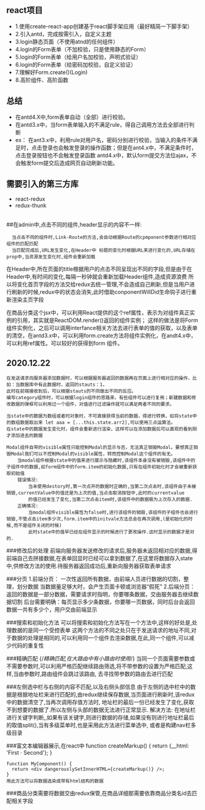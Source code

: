 ## react项目
* 1.使用create-react-app创建基于react脚手架应用（最好精简一下脚手架）
* 2.引入antd，完成按需引入，自定义主题
* 3.login静态页面（不使用atnd的任何组件）
* 4.login的Form表单（不加校验，只是使用静态的Form）
* 5.login的Form表单（给用户名加校验，声明式验证）
* 6.login的Form表单（给密码加校验，自定义验证）
* 7.理解好Form.create()(Login)
* 8.高阶组件、高阶函数
## 总结
* 在antd4.X中,form表单自动（全部）进行校验。
* 在antd3.x中，当form表单输入的不满足rule，得自己调用方法去全部进行判断
* ex：
    在ant3.x中，利用rule对用户名，密码分别进行校验，当输入的条件不满足时，点击登录也会触发登录的操作函数；但是在ant4.x中，不满足条件时，点击登录按钮也不会触发登录函数
    antd4.x中，默认form提交方法位ajax，不会触发form提交后造成网页自动刷新功能。
    
## 需要引入的第三方库
* react-redux
* redux-thunk
<br/><br/>

##在admin中,点击不同的组件,header显示的内容不一样:

      当点击不同的组件时,Link-Route的方法,会自动根据Route的cpmponent参数进行相对应组件的匹配匹配
      当匹配完成后,URL发生变化,在Header中 标题的变化时根据URL来进行变化的,URL存储在prop中,当资源发生变化时,组件会重新加载
      
在Header中,所在页面的title根据用户的点击不同呈现出不同的字段,但是由于在Header中,有时间的变化,每隔一秒钟就会重新加载Header组件,造成资源浪费
所以将变化首页字段的方法交给redux去统一管理,不会造成自己刷新,但是当用户进行刷新的时候,redux中的状态会消失,此时借助conponentWillDid生命钩子进行重新渲染主页字段

在商品分类这个jsx中，可以利用React提供的这个ref属性，表示为对组件真正实例的引用，其实就是ReactDOM.render()返回的组件实例；
这样的做法是将Form组件实例化，之后可以调用interfance相关方法去进行表单的值的获取，以及表单的清空，在antd3.x中，可以利用form.create方法将组件实例化，在andt4.x中，可以利用ref属性。可以较好的获得到form
组件。
## 2020.12.22
    在发送请求向服务器添加数据时，可以根据服务器返回的数据再在页面上进行相对应的操作，比如：当数据库中有此数据时，返回的stauts：1，
    此时在前端接收到后，可以根据stauts的不同做出不同的反应。
    编写category组件时，可以根据login组件的思路来，有些组件可以进行复用；新建数据和修改数据的弹框可以利用过一个组件，对值进行过滤操作就可以满足两者不同的要求。
    
    当state中的数据为数组或者时对象时，不可直接获得当前的数据，得进行转换，如将state中的数组数据取出来 let aaa = [...this.state.arr2],可以使用三点运算法。
    在state中的数据发生变化时，组件会重新进行渲染，这样可以在添加数据后可以直观的看到刚才添加进去的数据
    
    Modal组件自带的visible属性只能控制Modal的显示与否，无法真正销毁Modal。要想真正销毁Modal我们可以不控制Modal的visible属性，转而控制Modal这个组件的有无。
        当modal组件根据state中的值来进行展示与隐藏时,该组件本身没有被销毁,该组件中的子组件中的数据,如form组件中的form.item的初始化数据,只有在组件初始化时才会被重新获取初始值
        错误情况:
            当未使用destory时,第一次点开的数据时正确的,当第二次点击时,该组件由于未被销毁,currentValue中的值还是为上次的值,当点击取消按钮中,此时的currentvalue
            的值已经发生了变化,当第二次点击item时,该组件中的数据极为上次存入的数据.
        正确情况:
            当modal组件visible属性为false时,进行该组件的销毁,该组件的子组件也会进行销毁,不管点击item多少次,form.item中的initvale方法总会在再次调用,(是初始化的时候,而不是组件关闭的时候)
            此时state中的值早已经在组件显示的时候进行了更改操作.这时显示的数据才是对的.
        
###修改后的处理
    前端向服务器发送修改的请求后,服务器未返回相对应的数据,得前端自己去拼接数据,在表单回显时已经可以拿到数据了,在这里将数据存入state中,供修改方法的使用.待服务器返回成功后,重新向服务器获取表单请求

###分页
    1.前端分页：
        一次性返回所有数据，由前端人员进行数据的切割，整理，划分数据
        当数据量足够大时，会产生页面卡顿或浏览器“假死”
    2.后端分页：
        返回的数据是一部分数据，需要请求时指明，你要哪条数据，交由服务器去继续数据切割
        后台需要明确：每页显示多少条数据，你要哪一页数据，同时后台会返回数据一共有多少个，用户交由前端显示
        
###搜索和初始化方法
    可以将搜索和初始化方法写在一个方法中,这样的好处是,处理数据的是同一个受控表单
    这两个方法的不同之处只在于发送请求的地址不同,对于数据的处理是相同的,可以利用同一个组件去渲染数据,在此,同一个组件,可以减少代码的重复性
    
###精确匹配
    {/*精确匹配,在大路由中有小路由时使用*/}
                    <Route path='/admin/pro_about/product' component={Product} exact/>
                    <Route path='/admin/pro_about/product/detail' component={Detail}/>
                    <Route path='/admin/pro_about/product/add_update' component={Add_update}/>
    当同一个页面需要参数或不需要参数时,可以利用严格匹配继续路由筛选,将不带参数的设置为严格匹配,这样,当由参数时,路由组件会跳过该路由,
    去寻找带参数的路由去进行匹配

###左侧选中栏与右侧的内容不匹配,以及右侧头部信息
    由于左侧的选中栏中的数据是根据地址栏来进行匹配的,由redux继续保存数据,当页面进行刷新时,该redux中的数据清空了,当再次调用存值方法时,
    地址栏的最后一份已经发生了变化,获取不到想要的数据了.所以左侧与头部的数据无法进行正常显示.
    解决方法:
        在地址栏进行关键字判断,,如果有该关键字,则进行数据的存储,如果没有则进行地址栏最后的取值split(),当有多级菜单时,也是采用此方法进行菜单选中,
        或者是构建nav栏多级目录

###富文本编辑器展示,在react中
    function createMarkup() {
      return {__html: 'First &middot; Second'};
    }
    
    function MyComponent() {
      return <div dangerouslySetInnerHTML={createMarkup()} />;
    }
    用此方法可以将数据选染成带有html结构的数据
###商品分类需要将数据交由redux保管,在商品详细那需要依靠商品分类名id去匹配相关字段
    
